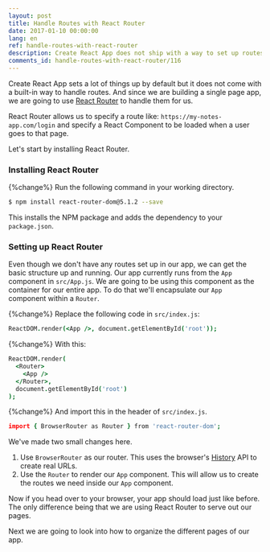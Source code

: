 ```yaml
---
layout: post
title: Handle Routes with React Router
date: 2017-01-10 00:00:00
lang: en
ref: handle-routes-with-react-router
description: Create React App does not ship with a way to set up routes in your app. To do so, we are going to use React Router. The latest version of React Router, React Router v4 embraces the composable nature of React’s components and makes it easy to work with routes in our single page app.
comments_id: handle-routes-with-react-router/116
---
```


Create React App sets a lot of things up by default but it does not come with a built-in way to handle routes. And since we are building a single page app, we are going to use [React Router](https://reacttraining.com/react-router/) to handle them for us.

React Router allows us to specify a route like: `https://my-notes-app.com/login` and specify a React Component to be loaded when a user goes to that page.

Let's start by installing React Router.

### Installing React Router

{%change%} Run the following command in your working directory.

``` bash
$ npm install react-router-dom@5.1.2 --save
```

This installs the NPM package and adds the dependency to your `package.json`.

### Setting up React Router

Even though we don't have any routes set up in our app, we can get the basic structure up and running. Our app currently runs from the `App` component in `src/App.js`. We are going to be using this component as the container for our entire app. To do that we'll encapsulate our `App` component within a `Router`.

{%change%} Replace the following code in `src/index.js`:

``` coffee
ReactDOM.render(<App />, document.getElementById('root'));
```

{%change%} With this:

``` coffee
ReactDOM.render(
  <Router>
    <App />
  </Router>,
  document.getElementById('root')
);
```

{%change%} And import this in the header of `src/index.js`.

``` coffee
import { BrowserRouter as Router } from 'react-router-dom';
```

We've made two small changes here.

1. Use `BrowserRouter` as our router. This uses the browser's [History](https://developer.mozilla.org/en-US/docs/Web/API/History) API to create real URLs.
2. Use the `Router` to render our `App` component. This will allow us to create the routes we need inside our `App` component.

Now if you head over to your browser, your app should load just like before. The only difference being that we are using React Router to serve out our pages.

Next we are going to look into how to organize the different pages of our app.
